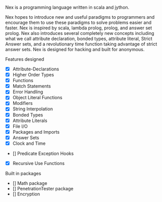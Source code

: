 Nex is a programming language written in scala and jython.

Nex hopes to introduce new and useful paradigms to programmers and encourage them to use these paradigms to solve problems easier and faster. Nex is inspired by scala, lambda prolog, prolog, and answer set prolog. Nex also introduces several completely new concepts including what we call attribute declaration, bonded types, attribute literal, Strict Answer sets, and a revolutionary time function taking advantage of strict answer sets. Nex is designed for hacking and built for anonymous.

Features designed

- [x] Attribute-Declarations
- [x] Higher Order Types
- [x] Functions
- [x] Match Statements
- [x] Error Handling
- [x] Object Literal Functions
- [x] Modifiers
- [x] String Interpolation
- [x] Bonded Types
- [x] Attribute Literals
- [x] File I/O
- [x] Packages and Imports
- [x] Answer Sets
- [x] Clock and Time
- [] Predicate Exception Hooks
- [x] Recursive Use Functions

Built in packages

- [] Math package
- [] PenetrationTester package
- [] Encryption

